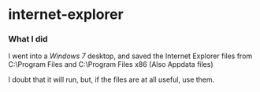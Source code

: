 # internet-explorer
### What I did

I went into a *_Windows 7_* desktop, and saved the Internet Explorer files from C:\Program Files and C:\Program Files x86 (Also Appdata files)

I doubt that it will run, but, if the files are at all useful, use them.
